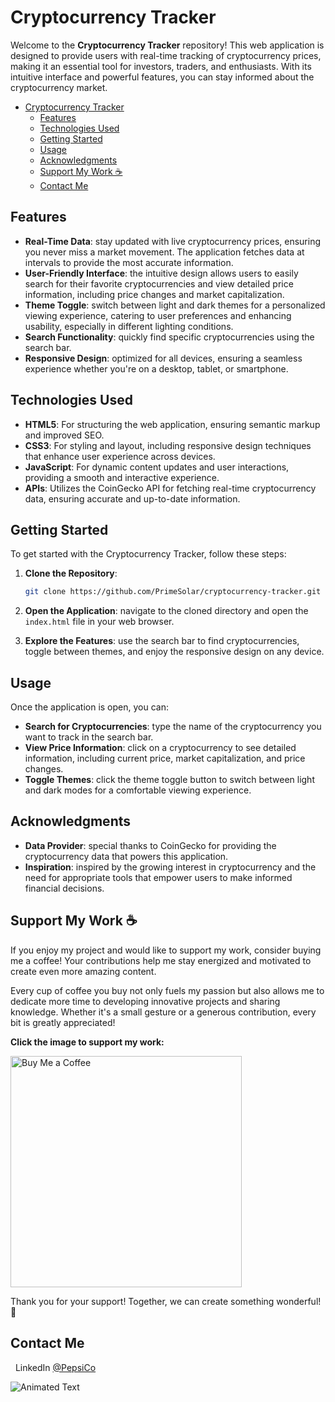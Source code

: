 # Cryptocurrency Tracker

Welcome to the **Cryptocurrency Tracker** repository! This web application is designed to provide users with real-time tracking of cryptocurrency prices, making it an essential tool for investors, traders, and enthusiasts. With its intuitive interface and powerful features, you can stay informed about the cryptocurrency market.

- [Cryptocurrency Tracker](#cryptocurrency-tracker)
  - [Features](#features)
  - [Technologies Used](#technologies-used)
  - [Getting Started](#getting-started)
  - [Usage](#usage)
  - [Acknowledgments](#acknowledgments)
  - [Support My Work ☕](#support-my-work-)
  - [Contact Me](#contact-me)

## Features

- **Real-Time Data**: stay updated with live cryptocurrency prices, ensuring you never miss a market movement. The application fetches data at intervals to provide the most accurate information.
- **User-Friendly Interface**: the intuitive design allows users to easily search for their favorite cryptocurrencies and view detailed price information, including price changes and market capitalization.
- **Theme Toggle**: switch between light and dark themes for a personalized viewing experience, catering to user preferences and enhancing usability, especially in different lighting conditions.
- **Search Functionality**: quickly find specific cryptocurrencies using the search bar.
- **Responsive Design**: optimized for all devices, ensuring a seamless experience whether you're on a desktop, tablet, or smartphone.

## Technologies Used

- **HTML5**: For structuring the web application, ensuring semantic markup and improved SEO.
- **CSS3**: For styling and layout, including responsive design techniques that enhance user experience across devices.
- **JavaScript**: For dynamic content updates and user interactions, providing a smooth and interactive experience.
- **APIs**: Utilizes the CoinGecko API for fetching real-time cryptocurrency data, ensuring accurate and up-to-date information.

## Getting Started

To get started with the Cryptocurrency Tracker, follow these steps:

1. **Clone the Repository**:

   ```bash
   git clone https://github.com/PrimeSolar/cryptocurrency-tracker.git
   ```

2. **Open the Application**: navigate to the cloned directory and open the `index.html` file in your web browser.

3. **Explore the Features**: use the search bar to find cryptocurrencies, toggle between themes, and enjoy the responsive design on any device.

## Usage

Once the application is open, you can:

- **Search for Cryptocurrencies**: type the name of the cryptocurrency you want to track in the search bar.
- **View Price Information**: click on a cryptocurrency to see detailed information, including current price, market capitalization, and price changes.
- **Toggle Themes**: click the theme toggle button to switch between light and dark modes for a comfortable viewing experience.

## Acknowledgments

- **Data Provider**: special thanks to CoinGecko for providing the cryptocurrency data that powers this application.
- **Inspiration**: inspired by the growing interest in cryptocurrency and the need for appropriate tools that empower users to make informed financial decisions.

## Support My Work ☕

If you enjoy my project and would like to support my work, consider buying me a coffee! Your contributions help me stay energized and motivated to create even more amazing content.

Every cup of coffee you buy not only fuels my passion but also allows me to dedicate more time to developing innovative projects and sharing knowledge. Whether it's a small gesture or a generous contribution, every bit is greatly appreciated!

**Click the image to support my work:**

<a href="https://buymeacoffee.com/cocacola">
    <img src="https://ucbcd975be5592f4047c73e2240d.previews.dropboxusercontent.com/p/thumb/ACtDcayZNHofPm-yeJBwwiol4Ybx3luMovpiHBHzmAul31IZrzHCqcT4hbJFkhQfRuZL8uzPEZWocj05_4-mmf8VpAW_glsNzKhbbUUxv-rYoQpr7Bx3yNYCbZzSMM-lKFFNf8C1OcrPMrhzH5VCGs-Y3IKjBVG7PR9gSo9GlCOHUDvlYNCBwT8uWN6uQ2qO1Jfo4Uep6O7aGeZrvOBWfrqRoTQXvJVR1RcpNMM5i5vI0HMT7y9bXNtDyn5myh7CJpFdI-4S4zCim_9Cn2ELRuL6B-g0OMFd7l9uIXThetoMztdP9PJ8Jtq5epNoO0CeHr_3CtxCBNpLy-8Mrv5OEmluNT9JyKlgHJ9GRwEV3ZAohQ/p.png" width="370" height="auto" alt="Buy Me a Coffee"/>
</a>

Thank you for your support! Together, we can create something wonderful! 💖

<a name="contact-me"></a>

## Contact Me

&nbsp;&nbsp;LinkedIn [@PepsiCo](https://www.linkedin.com/in/PepsiCo/)

![Animated Text](https://readme-typing-svg.demolab.com/?lines=Web+Developer;Internet+Sommelier;Passionate+Athlete;Caring+Environmentalist;Human)
